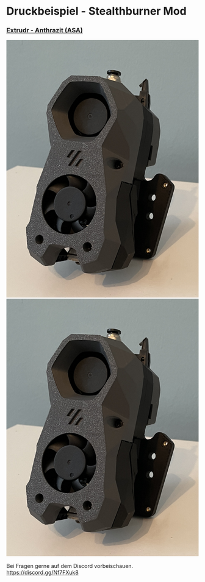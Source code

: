# Druckbeispiel - Stealthburner Mod

### <u>Extrudr - Anthrazit (ASA)</u> 
  
![](Stealthburner_Mod/Druckbeispiele/Extrudr-Antrazit/Extrudr-Anthrazit-seitlich-rechts.jpg)  
![TEst](Stealthburner_Mod/Druckbeispiele/Extrudr-Antrazit/Extrudr-Anthrazit-seitlich-rechts.jpg?raw=true "Title")  
  


Bei Fragen gerne auf dem Discord vorbeischauen.  
https://discord.gg/Nf7FXuk8
